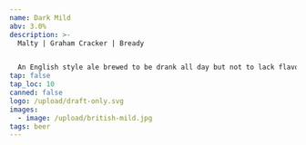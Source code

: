```yaml
---
name: Dark Mild
abv: 3.0%
description: >-
  Malty | Graham Cracker | Bready


  An English style ale brewed to be drank all day but not to lack flavor. Served on Nitro for a smooth rich mouthfeel. 
tap: false
tap_loc: 10
canned: false
logo: /upload/draft-only.svg
images:
  - image: /upload/british-mild.jpg
tags: beer
---
```

